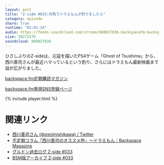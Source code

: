 ```yaml
---
layout: post
title: "Z-side #033:対馬でドラえもんが釣りをしたら"
category: episode
share: true
runtime: "02:01:24"
audio: https://feeds.soundcloud.com/stream/880037836-backspacefm-backspacefm-z033.mp3
size: 58272576
soundcloud: 880037836
---
```


ひさしぶりのZ-sideは、元寇を描いたPS4ゲーム「Ghost of Tsushima」から、西川善司さんが最近ハマっているという釣り、さらにはドラえもん最新映画まで話が広がりました。

[backspace.fm定期購読マガジン](https://note.mu/drikin/m/m55ec296b7655)

[backspace.fm専用SNS登録ページ](https://mstdn.guru/invite/3WVHpSMr)

{% include player.html %}

# 関連リンク
* [西川善司さん (@zenjinishikawa) / Twitter](https://twitter.com/zenjinishikawa)
* [不定期コラム「西川善司のオススメ所」～ドラえもん｜Backspace Magazine](https://note.com/backspacefm/n/n95438a4c8f65)
* [グルドン過去ログ Z-side #033](https://rbtnn.github.io/mstdn-picker/?instance=mstdn.guru&since_id=104694547756854138&max_id=104695080517754330)
* [BSM版アーカイブ Z-side #033](https://note.com/backspacefm/n/nf2af385c5a86)
